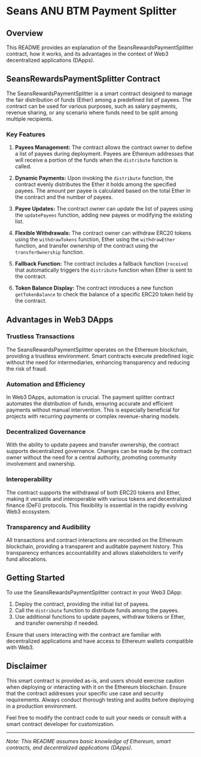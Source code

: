 # Seans ANU BTM Payment Splitter

## Overview

This README provides an explanation of the SeansRewardsPaymentSplitter contract, how it works, and its advantages in the context of Web3 decentralized applications (DApps).

## SeansRewardsPaymentSplitter Contract

The SeansRewardsPaymentSplitter is a smart contract designed to manage the fair distribution of funds (Ether) among a predefined list of payees. The contract can be used for various purposes, such as salary payments, revenue sharing, or any scenario where funds need to be split among multiple recipients.

### Key Features

1. **Payees Management:** The contract allows the contract owner to define a list of payees during deployment. Payees are Ethereum addresses that will receive a portion of the funds when the `distribute` function is called.

2. **Dynamic Payments:** Upon invoking the `distribute` function, the contract evenly distributes the Ether it holds among the specified payees. The amount per payee is calculated based on the total Ether in the contract and the number of payees.

3. **Payee Updates:** The contract owner can update the list of payees using the `updatePayees` function, adding new payees or modifying the existing list.

4. **Flexible Withdrawals:** The contract owner can withdraw ERC20 tokens using the `withdrawTokens` function, Ether using the `withdrawEther` function, and transfer ownership of the contract using the `transferOwnership` function.

5. **Fallback Function:** The contract includes a fallback function (`receive`) that automatically triggers the `distribute` function when Ether is sent to the contract.

6. **Token Balance Display:** The contract introduces a new function `getTokenBalance` to check the balance of a specific ERC20 token held by the contract.

## Advantages in Web3 DApps

### Trustless Transactions

The SeansRewardsPaymentSplitter operates on the Ethereum blockchain, providing a trustless environment. Smart contracts execute predefined logic without the need for intermediaries, enhancing transparency and reducing the risk of fraud.

### Automation and Efficiency

In Web3 DApps, automation is crucial. The payment splitter contract automates the distribution of funds, ensuring accurate and efficient payments without manual intervention. This is especially beneficial for projects with recurring payments or complex revenue-sharing models.

### Decentralized Governance

With the ability to update payees and transfer ownership, the contract supports decentralized governance. Changes can be made by the contract owner without the need for a central authority, promoting community involvement and ownership.

### Interoperability

The contract supports the withdrawal of both ERC20 tokens and Ether, making it versatile and interoperable with various tokens and decentralized finance (DeFi) protocols. This flexibility is essential in the rapidly evolving Web3 ecosystem.

### Transparency and Audibility

All transactions and contract interactions are recorded on the Ethereum blockchain, providing a transparent and auditable payment history. This transparency enhances accountability and allows stakeholders to verify fund allocations.

## Getting Started

To use the SeansRewardsPaymentSplitter contract in your Web3 DApp:

1. Deploy the contract, providing the initial list of payees.
2. Call the `distribute` function to distribute funds among the payees.
3. Use additional functions to update payees, withdraw tokens or Ether, and transfer ownership if needed.

Ensure that users interacting with the contract are familiar with decentralized applications and have access to Ethereum wallets compatible with Web3.

## Disclaimer

This smart contract is provided as-is, and users should exercise caution when deploying or interacting with it on the Ethereum blockchain. Ensure that the contract addresses your specific use case and security requirements. Always conduct thorough testing and audits before deploying in a production environment.

Feel free to modify the contract code to suit your needs or consult with a smart contract developer for customization.

---

*Note: This README assumes basic knowledge of Ethereum, smart contracts, and decentralized applications (DApps).*
